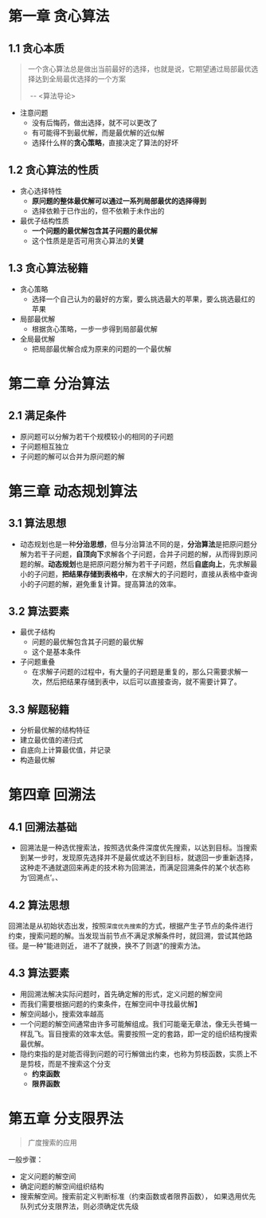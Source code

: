 # 第一章 贪心算法

## 1.1 贪心本质



> 一个贪心算法总是做出当前最好的选择，也就是说，它期望通过局部最优选择达到全局最优选择的一个方案
>
> ​																																			-- <算法导论>

+ 注意问题
  + 没有后悔药，做出选择，就不可以更改了
  + 有可能得不到最优解，而是最优解的近似解
  + 选择什么样的**贪心策略**，直接决定了算法的好坏

## 1.2 贪心算法的性质

+ 贪心选择特性
  + **原问题的整体最优解可以通过一系列局部最优的选择得到**
  + 选择依赖于已作出的，但不依赖于未作出的
+ 最优子结构性质
  + **一个问题的最优解包含其子问题的最优解**
  + 这个性质是是否可用贪心算法的**关键**

## 1.3 贪心算法秘籍

+ 贪心策略
  + 选择一个自己认为的最好的方案，要么挑选最大的苹果，要么挑选最红的苹果
+ 局部最优解
  + 根据贪心策略，一步一步得到局部最优解
+ 全局最优解
  + 把局部最优解合成为原来的问题的一个最优解

# 第二章 分治算法

## 2.1 满足条件

+ 原问题可以分解为若干个规模较小的相同的子问题
+ 子问题相互独立
+ 子问题的解可以合并为原问题的解



# 第三章 动态规划算法

## 3.1 算法思想

+ 动态规划也是一种**分治思想**，但与分治算法不同的是，**分治算法**是把原问题分解为若干子问题，**自顶向下**求解各个子问题，合并子问题的解，从而得到原问题的解。**动态规划**也是把原问题分解为若干子问题，然后**自底向上**，先求解最小的子问题，**把结果存储到表格中**，在求解大的子问题时，直接从表格中查询小的子问题的解，避免重复计算。提高算法的效率。

## 3.2 算法要素

+ 最优子结构
  + 问题的最优解包含其子问题的最优解
  + 这个是基本条件
+ 子问题重叠
  + 在求解子问题的过程中，有大量的子问题是重复的，那么只需要求解一次，然后把结果存储到表中，以后可以直接查询，就不需要计算了。

## 3.3 解题秘籍

+ 分析最优解的结构特征
+ 建立最优值的递归式
+ 自底向上计算最优值，并记录
+ 构造最优解

# 第四章 回溯法

## 4.1 回溯法基础

+ 回溯法是一种选优搜索法，按照选优条件深度优先搜索，以达到目标。当搜索到某一步时，发现原先选择并不是最优或达不到目标，就退回一步重新选择，这种走不通就退回来再走的技术称为回溯法，而满足回溯条件的某个状态称为‘回溯点’。、

## 4.2 算法思想

回溯法是从初始状态出发，按照`深度优先搜索`的方式，根据产生子节点的条件进行约束，搜索问题的解。当发现当前节点不满足求解条件时，就回溯，尝试其他路径。是一种“能进则近， 进不了就换，换不了则退”的搜索方法。

## 4.3 算法要素

+ 用回溯法解决实际问题时，首先确定解的形式，定义问题的解空间
+ 而我们需要根据问题的约束条件，在解空间中寻找最优解】
+ 解空间越小，搜索效率越高
+ 一个问题的解空间通常由许多可能解组成。我们可能毫无章法，像无头苍蝇一样乱飞。盲目搜索的效率太低。需要按照一定的套路，即一定的组织结构搜索最优解。
+ 隐约束指的是对能否得到问题的可行解做出约束，也称为剪枝函数，实质上不是剪枝，而是不搜索这个分支
  + **约束函数**
  + **限界函数**

# 第五章 分支限界法

> 广度搜索的应用



一般步骤：

+ 定义问题的解空间
+ 确定问题的解空间组织结构
+ 搜索解空间。搜索前定义判断标准（约束函数或者限界函数）， 如果选用优先队列式分支限界法，则必须确定优先级